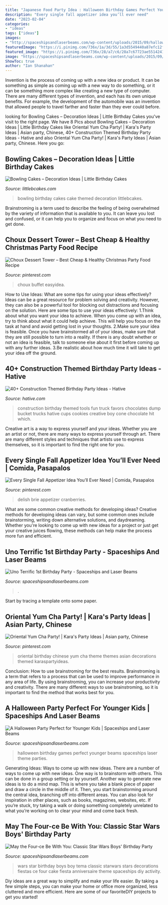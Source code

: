 ```yaml
---
title: "Japanese Food Party Idea : Halloween Birthday Games Perfect Younger Beams Spaceships Laser Theme Parties"
description: "Every single fall appetizer idea you’ll ever need"
date: "2023-02-04"
categories:
- "ideas"
tags: ["ideas"]
images:
- "http://spaceshipsandlaserbeams.com/wp-content/uploads/2015/09/halloween-party-ideas-kids-009.jpg"
featuredImage: "https://i.pinimg.com/736x/1a/3d/55/1a3d5549440a87efc12fae185506ed56.jpg"
featured_image: "https://i.pinimg.com/736x/28/a7/c6/28a7c67723ae5514241e891b87041c46.jpg"
image: "https://spaceshipsandlaserbeams.com/wp-content/uploads/2015/09/boys-star-wars-birthday-party-ideas-1.jpg"
ShowToc: true
author: "Ian Shanahan"
---
```



Invention is the process of coming up with a new idea or product. It can be something as simple as coming up with a new way to do something, or it can be something more complex like creating a new type of computer. There are many different types of invention, and each has its own unique benefits. For example, the development of the automobile was an invention that allowed people to travel farther and faster than they ever could before.

	

		
looking for Bowling Cakes – Decoration Ideas | Little Birthday Cakes you've visit to the right page. We have 8 Pics about Bowling Cakes – Decoration Ideas | Little Birthday Cakes like Oriental Yum Cha Party! | Kara&#039;s Party Ideas | Asian party, Chinese, 40+ Construction Themed Birthday Party Ideas - Hative and also Oriental Yum Cha Party! | Kara&#039;s Party Ideas | Asian party, Chinese. Here you go:
		
    
## Bowling Cakes – Decoration Ideas | Little Birthday Cakes

<img loading=lazy src="http://www.littlebcakes.com/wp-content/uploads/2014/01/Bowling-Birthday-Cakes.jpg" onerror="this.onerror=null;this.src='https://tse2.mm.bing.net/th?id=OIP.kiqHaxOeQgughU9ez7J8zgHaJ-&amp;pid=15.1';" alt="Bowling Cakes – Decoration Ideas | Little Birthday Cakes">

_Source: littlebcakes.com_

>bowling birthday cakes cake themed decoration littlebcakes. 

	

Brainstroming is a term used to describe the feeling of being overwhelmed by the variety of information that is available to you. It can leave you lost and confused, or it can help you to organize and focus on what you need to get done.

    
## Choux Dessert Tower – Best Cheap &amp; Healthy Christmas Party Food Recipe

<img loading=lazy src="https://i.pinimg.com/736x/28/a7/c6/28a7c67723ae5514241e891b87041c46.jpg" onerror="this.onerror=null;this.src='https://tse2.mm.bing.net/th?id=OIP.G2w9nVfUFj9dOp5L9518iwHaLH&amp;pid=15.1';" alt="Choux Dessert Tower – Best Cheap &amp; Healthy Christmas Party Food Recipe">

_Source: pinterest.com_

>choux buffet easyidea. 

	

How to Use Ideas: What are some tips for using your ideas effectively?
Ideas can be a great resource for problem solving and creativity. However, they can also be a powerful tool for blocking out distractions and focusing on the solution. Here are some tips to use your ideas effectively:
1.Think about what you want your idea to achieve. When you come up with an idea, try to think about what it could help achieve. This will help you focus on the task at hand and avoid getting lost in your thoughts.
2.Make sure your idea is feasible. Once you have brainstormed all of your ideas, make sure that they are still possible to turn into a reality. If there is any doubt whether or not an idea is feasible, talk to someone else about it first before coming up with any further ideas.
3.Be realistic about how much time it will take to get your idea off the ground.

    
## 40+ Construction Themed Birthday Party Ideas - Hative

<img loading=lazy src="https://hative.com/wp-content/uploads/2015/06/construction-birthday-party/37-construction-themed-birthday-party.jpg" onerror="this.onerror=null;this.src='https://tse3.mm.bing.net/th?id=OIP.UgfeAcTSFX2iv97Xi2fV_QHaKX&amp;pid=15.1';" alt="40+ Construction Themed Birthday Party Ideas - Hative">

_Source: hative.com_

>construction birthday themed tools fun truck favors chocolates dump bucket trucks hative cups cookies creative boy cone chocolate hit which. 

	

Creative art is a way to express yourself and your ideas. Whether you are an artist or not, there are many ways to express yourself through art. There are many different styles and techniques that artists use to express themselves, so it is important to find the right one for you.

    
## Every Single Fall Appetizer Idea You’ll Ever Need | Comida, Pasapalos

<img loading=lazy src="https://i.pinimg.com/736x/c2/12/c0/c212c0c0a19797045e3933c09fa177a8.jpg" onerror="this.onerror=null;this.src='https://tse2.mm.bing.net/th?id=OIP.za6cyg8Uoo6sIJAXE5R6ygHaLH&amp;pid=15.1';" alt="Every Single Fall Appetizer Idea You’ll Ever Need | Comida, Pasapalos">

_Source: pinterest.com_

>delish brie appetizer cranberries. 

	

What are some common creative methods for developing ideas?
Creative methods for developing ideas can vary, but some common ones include brainstorming, writing down alternative solutions, and daydreaming. Whether you're looking to come up with new ideas for a project or just get your creative juices flowing, these methods can help make the process more fun and efficient.

    
## Uno Terrific 1st Birthday Party - Spaceships And Laser Beams

<img loading=lazy src="https://spaceshipsandlaserbeams.com/wp-content/uploads/2015/09/uno-birthday-party-ideas.jpg" onerror="this.onerror=null;this.src='https://tse1.mm.bing.net/th?id=OIP.hqK4rGpqvacX6IB3VZCt7gHaLH&amp;pid=15.1';" alt="Uno Terrific 1st Birthday Party - Spaceships and Laser Beams">

_Source: spaceshipsandlaserbeams.com_

>. 

	

Start by tracing a template onto some paper.

    
## Oriental Yum Cha Party! | Kara&#039;s Party Ideas | Asian Party, Chinese

<img loading=lazy src="https://i.pinimg.com/736x/1a/3d/55/1a3d5549440a87efc12fae185506ed56.jpg" onerror="this.onerror=null;this.src='https://tse2.mm.bing.net/th?id=OIP.Gv8BGtbAjbG2Wikk4HSOHQHaLG&amp;pid=15.1';" alt="Oriental Yum Cha Party! | Kara&#039;s Party Ideas | Asian party, Chinese">

_Source: pinterest.com_

>oriental birthday chinese yum cha theme themes asian decorations themed karaspartyideas. 

	

Conclusion: How to use brainstroming for the best results.
Brainstroming is a term that refers to a process that can be used to improve performance in any area of life. By using brainstroming, you can increase your productivity and creativity. There are many different ways to use brainstroming, so it is important to find the method that works best for you.

    
## A Halloween Party Perfect For Younger Kids | Spaceships And Laser Beams

<img loading=lazy src="http://spaceshipsandlaserbeams.com/wp-content/uploads/2015/09/halloween-party-ideas-kids-009.jpg" onerror="this.onerror=null;this.src='https://tse4.mm.bing.net/th?id=OIP.b2twm2jyoNUdGBuhoEZP_AHaLH&amp;pid=15.1';" alt="A Halloween Party Perfect for Younger Kids | Spaceships and Laser Beams">

_Source: spaceshipsandlaserbeams.com_

>halloween birthday games perfect younger beams spaceships laser theme parties. 

	

Generating Ideas: Ways to come up with new ideas.
There are a number of ways to come up with new ideas. One way is to brainstorm with others. This can be done in a group setting or by yourself. Another way to generate new ideas is to do a mind map. This is where you take a blank piece of paper and draw a circle in the middle of it. Then, you start brainstorming around the central idea, branching off into different areas. You can also look for inspiration in other places, such as books, magazines, websites, etc. If you’re stuck, try taking a walk or doing something completely unrelated to what you’re working on to clear your mind and come back fresh.

    
## May The Four-ce Be With You: Classic Star Wars Boys&#039; Birthday Party

<img loading=lazy src="https://spaceshipsandlaserbeams.com/wp-content/uploads/2015/09/boys-star-wars-birthday-party-ideas-1.jpg" onerror="this.onerror=null;this.src='https://tse4.mm.bing.net/th?id=OIP.2jCo43R65OY8W1MWQJMglQHaLH&amp;pid=15.1';" alt="May the Four-ce Be With You: Classic Star Wars Boys&#039; Birthday Party">

_Source: spaceshipsandlaserbeams.com_

>wars star birthday boys boy tema classic starwars stars decorations fiestas ce four cake fiesta anniversaire theme spaceships diy activity. 

	

Diy ideas are a great way to simplify and make your life easier. By taking a few simple steps, you can make your home or office more organized, less cluttered and more efficient. Here are some of our favoriteDIY projects to get you started!

